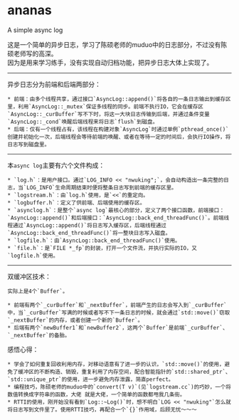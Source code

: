 # ananas
A simple async log


这是一个简单的异步日志，学习了陈硕老师的muduo中的日志部分，不过没有陈硕老师写的高深。    
因为是用来学习练手，没有实现自动归档功能，把异步日志大体上实现了。       

************      

异步日志分为前端和后端两部分：         
        
    * 前端：由多个线程共享，通过接口`AsyncLog::append()`将各自的一条日志输出到缓存区里，利用`AsyncLog::_mutex`保证多线程的同步。前端不执行IO，它会在缓存区`AsyncLog::_curBuffer`写不下时，将这一大块日志传输到后端，并通过条件变量`AsyncLog::_cond`唤醒后端线程来将日志`flush`到磁盘。             
    * 后端：仅有一个线程占有，该线程在构建对象`AsyncLog`时通过单例`pthread_once()`创建并初始化一次，后端线程会等待前端的唤醒、或者在等待一定的时间后，会执行IO操作，将日志写到磁盘里。         

**********************          

本`async log`主要有六个文件构成：          
             
    * `log.h`：是用户接口。通过`LOG_INFO << "nwuking";`，会自动构造出一条完整的日志，当`LOG_INFO`生命周期结束时便将整条日志写到前端的缓存区里。      
    * `logstream.h`：由`log.h`使用，是`<<`的重定向。            
    * `logbuffer.h`：定义了供前端、后端使用的缓存区。                
    * `asynclog.h`：是整个`async log`最核心的部分，定义了两个接口函数，前端接口：`AsyncLog::append()`和后端接口：`AsyncLog::back_end_threadFunc()`。前端线程通过`AsyncLog::append()`将日志写入缓存区，后端线程通过`AsyncLog::back_end_threadFunc()`将一整块日志写入磁盘。               
    * `logfile.h`：由`AsyncLog::back_end_threadFunc()`使用。       
    * `file.h`：是`FILE *_fp`的封装，打开一个文件流，并执行实际的IO，又`logfile.h`使用。         

*********************            

双缓冲区技术：             
        
    实际上是4个`Buffer`。            
                               
    * 前端有两个`_curBuffer`和`_nextBuffer`，前端产生的日志会写入到`_curBuffer`中，当`_curBuffer`写满的时候或者写不下一条日志的时候，就会通过`std::move()`窃取`_nextBuffer`的内存，或者创建一个新的`Buffer`。            
    * 后端有两个`newBuffer1`和`newBuffer2`，这两个`Buffer`是前端`_curBuffer`、`_nextBuffer`的备胎。      


感悟心得：           
          
    * 学会了如何重复回收利用内存，对移动语意有了进一步的认识，`std::move()`的使用，避免了缓冲区的不断构造、销毁，重复利用了内存空间，配合智能指针的`std::shared_ptr`、`std::unique_ptr`的使用，进一步避免内存泄露，简直perfect。           
    * 编程技巧，陈硕老师的muduo中的`convert(T v)`(见`logstream.cc`)的巧妙，一个将数值转换成字符串的函数，大佬 就是大佬，一个简单的函数都甩我几条街。             
    * RTTI的使用，刚开始没有看到`Log::~Log()`时，想不明白`LOG << "nwuking"`怎么就将日志写到文件里了。使用RTTI技巧，再配合一个`{}`作用域，后顾无忧～～～
